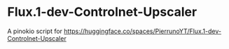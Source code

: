 # Flux.1-dev-Controlnet-Upscaler

A pinokio script for https://huggingface.co/spaces/PierrunoYT/Flux.1-dev-Controlnet-Upscaler

